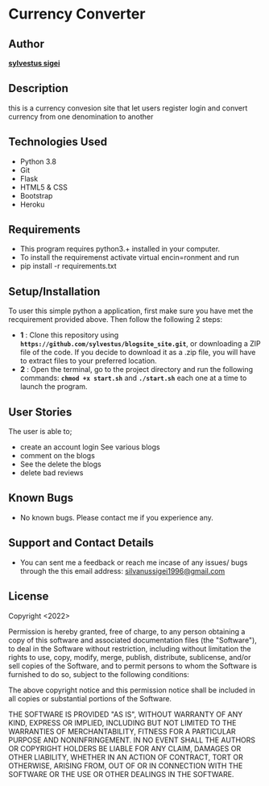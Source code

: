 # Currency Converter

## Author
[**sylvestus sigei**](https://github.com/sylvestus)
## Description
this is a currency convesion site that let users register login and convert currency from one denomination to another 

## Technologies Used
* Python 3.8
* Git
* Flask
* HTML5 & CSS
* Bootstrap
* Heroku
## Requirements
* This program requires python3.+ installed in your computer. 
* To install the requiremenst activate virtual encin=ronment and run
 * pip install -r requirements.txt


## Setup/Installation
To user this simple python a application, first make sure you have met the recquirement provided above.
Then follow the following 2 steps:
* **1** : Clone this repository using **`https://github.com/sylvestus/blogsite_site.git`**, or downloading a ZIP file of the code. If you decide  to download it as a .zip file, you will have to extract files to your preferred location.
* **2** : Open the terminal, go to the project directory and run the following commands: **`chmod +x start.sh`** and **`./start.sh`** each one at a time to launch the program.
## User Stories
The user is able to;
* create an account login See various blogs
* comment on the blogs
* See the delete the blogs 
* delete bad reviews
## Known Bugs
* No known bugs. Please contact me if you experience any.
## Support and Contact Details
* You can sent me a feedback or reach me incase of any issues/ bugs through the this email address:
 silvanussigei1996@gmail.com
## License
Copyright <2022> <silvano>

Permission is hereby granted, free of charge, to any person obtaining a copy of this software and associated documentation files (the "Software"), to deal in the Software without restriction, including without limitation the rights to use, copy, modify, merge, publish, distribute, sublicense, and/or sell copies of the Software, and to permit persons to whom the Software is furnished to do so, subject to the following conditions:

The above copyright notice and this permission notice shall be included in all copies or substantial portions of the Software.

THE SOFTWARE IS PROVIDED "AS IS", WITHOUT WARRANTY OF ANY KIND, EXPRESS OR IMPLIED, INCLUDING BUT NOT LIMITED TO THE WARRANTIES OF MERCHANTABILITY, FITNESS FOR A PARTICULAR PURPOSE AND NONINFRINGEMENT. IN NO EVENT SHALL THE AUTHORS OR COPYRIGHT HOLDERS BE LIABLE FOR ANY CLAIM, DAMAGES OR OTHER LIABILITY, WHETHER IN AN ACTION OF CONTRACT, TORT OR OTHERWISE, ARISING FROM, OUT OF OR IN CONNECTION WITH THE SOFTWARE OR THE USE OR OTHER DEALINGS IN THE SOFTWARE.